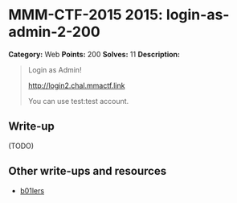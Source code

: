 # MMM-CTF-2015 2015: login-as-admin-2-200

**Category:** Web
**Points:** 200
**Solves:** 11
**Description:**

> Login as Admin!
>
> http://login2.chal.mmactf.link
>
> You can use test:test account.
>

## Write-up

(TODO)

## Other write-ups and resources

* [b01lers](https://b01lers.net/challenges/MMA%20CTF%202015/Login%20As%20Admin!%282%29/61/)
